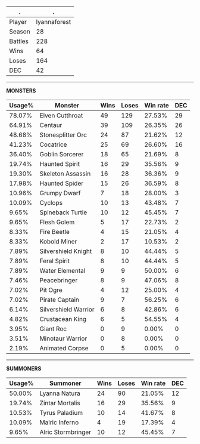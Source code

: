 .|.
|-|-
Player|lyannaforest
Season|28
Battles|228
Wins|64
Loses|164
DEC|42

---
**MONSTERS**

Usage%|Monster|Wins|Loses|Win rate|DEC|
-|-|-|-|-|-|
78.07%|Elven Cutthroat|49|129|27.53%|29|
64.91%|Centaur|39|109|26.35%|26|
48.68%|Stonesplitter Orc|24|87|21.62%|12|
41.23%|Cocatrice|25|69|26.60%|16|
36.40%|Goblin Sorcerer|18|65|21.69%|8|
19.74%|Haunted Spirit|16|29|35.56%|9|
19.30%|Skeleton Assassin|16|28|36.36%|9|
17.98%|Haunted Spider|15|26|36.59%|8|
10.96%|Grumpy Dwarf|7|18|28.00%|3|
10.09%|Cyclops|10|13|43.48%|7|
9.65%|Spineback Turtle|10|12|45.45%|7|
9.65%|Flesh Golem|5|17|22.73%|2|
8.33%|Fire Beetle|4|15|21.05%|4|
8.33%|Kobold Miner|2|17|10.53%|2|
7.89%|Silvershield Knight|8|10|44.44%|5|
7.89%|Feral Spirit|8|10|44.44%|5|
7.89%|Water Elemental|9|9|50.00%|6|
7.46%|Peacebringer|8|9|47.06%|8|
7.02%|Pit Ogre|4|12|25.00%|4|
7.02%|Pirate Captain|9|7|56.25%|6|
6.14%|Silvershield Warrior|6|8|42.86%|6|
4.82%|Crustacean King|6|5|54.55%|4|
3.95%|Giant Roc|0|9|0.00%|0|
3.51%|Minotaur Warrior|0|8|0.00%|0|
2.19%|Animated Corpse|0|5|0.00%|0|

---
**SUMMONERS**

Usage%|Summoner|Wins|Loses|Win rate|DEC|
-|-|-|-|-|-|
50.00%|Lyanna Natura|24|90|21.05%|12|
19.74%|Zintar Mortalis|16|29|35.56%|9|
10.53%|Tyrus Paladium|10|14|41.67%|8|
10.09%|Malric Inferno|4|19|17.39%|4|
9.65%|Alric Stormbringer|10|12|45.45%|7|
